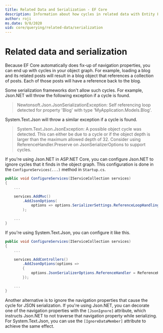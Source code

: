 ```yaml
---
title: Related Data and Serialization - EF Core
description: Information about how cycles in related data with Entity Framework Core can affect serialization frameworks
author: roji
ms.date: 9/8/2020
uid: core/querying/related-data/serialization
---
```

# Related data and serialization

Because EF Core automatically does fix-up of navigation properties, you can end up with cycles in your object graph. For example, loading a blog and its related posts will result in a blog object that references a collection of posts. Each of those posts will have a reference back to the blog.

Some serialization frameworks don't allow such cycles. For example, Json.NET will throw the following exception if a cycle is found.

> Newtonsoft.Json.JsonSerializationException: Self referencing loop detected for property 'Blog' with type 'MyApplication.Models.Blog'.

System.Text.Json will throw a similar exception if a cycle is found.

> System.Text.Json.JsonException: A possible object cycle was detected. This can either be due to a cycle or if the object depth is larger than the maximum allowed depth of 32. Consider using ReferenceHandler.Preserve on JsonSerializerOptions to support cycles.

If you're using Json.NET in ASP.NET Core, you can configure Json.NET to ignore cycles that it finds in the object graph. This configuration is done in the `ConfigureServices(...)` method in `Startup.cs`.

```csharp
public void ConfigureServices(IServiceCollection services)
{
    ...

    services.AddMvc()
        .AddJsonOptions(
            options => options.SerializerSettings.ReferenceLoopHandling = Newtonsoft.Json.ReferenceLoopHandling.Ignore
        );

    ...
}
```

If you're using System.Text.Json, you can configure it like this.

```csharp
public void ConfigureServices(IServiceCollection services)
{
    ...

    services.AddControllers()
        .AddJsonOptions(options =>
        {
            options.JsonSerializerOptions.ReferenceHandler = ReferenceHandler.IgnoreCycles;
        });

    ...
}
```

Another alternative is to ignore the navigation properties that cause the cycle for JSON serialization. If you're using Json.NET, you can decorate one of the navigation properties with the `[JsonIgnore]` attribute, which instructs Json.NET to not traverse that navigation property while serializing. For System.Text.Json, you can use the `[IgnoreDataMember]` attribute to achieve the same effect.
